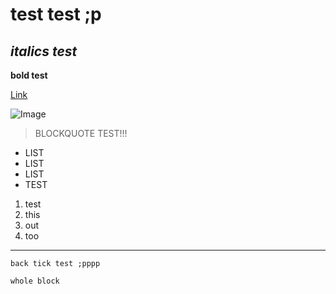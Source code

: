 # test test ;p
## *italics test*
**bold test**

[Link](http://a.com)

![Image](http://url/a.png)
> BLOCKQUOTE TEST!!!

* LIST
* LIST
* LIST
* TEST

1. test
2. this
3. out
4. too
---
`back tick test ;pppp`
```
whole block

```
